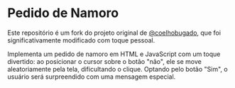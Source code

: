 # Pedido de Namoro
Este repositório é um fork do projeto original de [@coelhobugado](https://github.com/coelhobugado/Pedido-de-Namoro), que foi significativamente modificado com toque pessoal. 

Implementa um pedido de namoro em HTML e JavaScript com um toque divertido: ao posicionar o cursor sobre o botão "não", ele se move aleatoriamente pela tela, dificultando o clique. Optando pelo botão "Sim", o usuário será surpreendido com uma mensagem especial.
